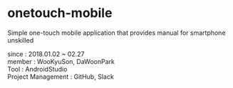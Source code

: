 # onetouch-mobile

Simple one-touch mobile application that provides manual for smartphone unskilled

since : 2018.01.02 ~ 02.27<br/>
member : WooKyuSon, DaWoonPark<br/>
Tool : AndroidStudio<br/>
Project Management : GitHub, Slack<br/>
